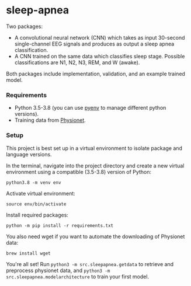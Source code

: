 # sleep-apnea

Two packages:
- A convolutional neural network (CNN) which takes as input 30-second single-channel EEG signals and produces as output a sleep apnea classification.
- A CNN trained on the same data which classifies sleep stage. Possible classifications are N1, N2, N3, REM, and W (awake).

Both packages include implementation, validation, and an example trained model.

### Requirements

- Python 3.5-3.8 (you can use [pyenv](https://github.com/pyenv/pyenv) to manage different python versions).
- Training data from [Physionet](https://physionet.org/content/slpdb/1.0.0/).

### Setup

This project is best set up in a virtual environment to isolate package and language versions.

In the terminal, navigate into the project directory and create a new virtual environment using a compatible (3.5-3.8) version of Python:

```
python3.8 -m venv env
```

Activate virtual environment:

```
source env/bin/activate
```

Install required packages:

```
python -m pip install -r requirements.txt
```

You also need wget if you want to automate the downloading of Physionet data:

```
brew install wget
```

You're all set! Run `python3 -m src.sleepapnea.getdata` to retrieve and preprocess physionet data, and `python3 -m src.sleepapnea.modelarchitecture` to train your first model.
